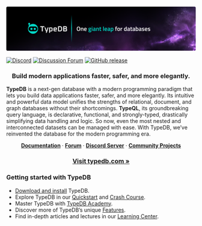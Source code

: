 [![TypeDB](./banner.png)](https://typedb.com/)

[![Discord](https://img.shields.io/discord/665254494820368395?color=7389D8&label=discord&logo=discord&logoColor=ffffff)](https://typedb.com/discord)
[![Discussion Forum](https://img.shields.io/badge/discourse-forum-blue.svg)](https://forum.typedb.com)
[![GitHub release](https://img.shields.io/github/release/vaticle/typedb.svg)](https://github.com/vaticle/typedb/releases/latest)


<!-- PROJECT LOGO -->
<div align="center">
  <h3 align="center">Build modern applications faster, safer, and more elegantly.</h3>
</div>


**TypeDB** is a next-gen database with a modern programming paradigm that lets you build data applications faster, safer, and more elegantly. Its intuitive and powerful data model unifies the strengths of relational, document, and graph databases without their shortcomings. **TypeQL**, its groundbreaking query language, is declarative, functional, and strongly-typed, drastically simplifying data handling and logic. So now, even the most nested and interconnected datasets can be managed with ease. With TypeDB, we’ve reinvented the database for the modern programming era.

<div>
  <p align="center">
    <a href="https://typedb.com/docs"><strong>Documentation</strong></a>
    ·
    <a href="https://forum.typedb.com/"><strong>Forum</strong></a>
    ·
    <a href="https://typedb.com/discord"><strong>Discord Server</strong></a>
    ·
    <a href="https://github.com/typedb-osi"><strong>Community Projects</strong></a>
  </p>
    <h3 align="center"><a href="www.typedb.com">Visit typedb.com »</a></h3>
</div>

### Getting started with TypeDB

- [Download and install](https://typedb.com/docs/home/install/overview) TypeDB.
- Explore TypeDB in our [Quickstart](https://typedb.com/docs/home/quickstart) and [Crash Course](https://typedb.com/docs/home/crash-course).
- Master TypeDB with [TypeDB Academy](https://typedb.com/docs/academy).
- Discover more of TypeDB’s unique [Features](https://typedb.com/features).
- Find in-depth articles and lectures in our [Learning Center](https://typedb.com/learn).
